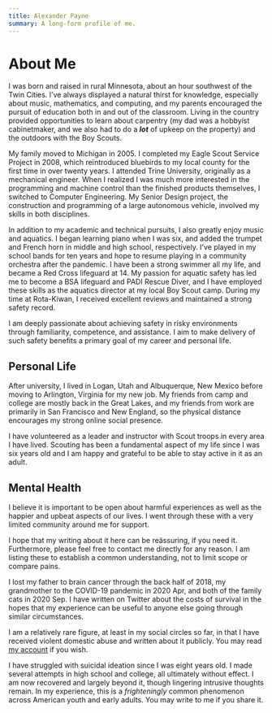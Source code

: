 ```yaml
---
title: Alexander Payne
summary: A long-form profile of me.
---
```


# About Me

I was born and raised in rural Minnesota, about an hour southwest of the Twin
Cities. I’ve always displayed a natural thirst for knowledge, especially about
music, mathematics, and computing, and my parents encouraged the pursuit of
education both in and out of the classroom. Living in the country provided
opportunities to learn about carpentry (my dad was a hobbyist cabinetmaker, and
we also had to do a ***lot*** of upkeep on the property) and the outdoors with
the Boy Scouts.

My family moved to Michigan in 2005. I completed my Eagle Scout Service Project
in 2008, which reïntroduced bluebirds to my local county for the first time in
over twenty years. I attended Trine University, originally as a mechanical
engineer. When I realized I was much more interested in the programming and
machine control than the finished products themselves, I switched to Computer
Engineering. My Senior Design project, the construction and programming of a
large autonomous vehicle, involved my skills in both disciplines.

In addition to my academic and technical pursuits, I also greatly enjoy music
and aquatics. I began learning piano when I was six, and added the trumpet and
French horn in middle and high school, respectively. I’ve played in my school
bands for ten years and hope to resume playing in a community orchestra after
the pandemic. I have been a strong swimmer all my life, and became a Red Cross
lifeguard at 14. My passion for aquatic safety has led me to become a BSA
lifeguard and PADI Rescue Diver, and I have employed these skills as the
aquatics director at my local Boy Scout camp. During my time at Rota-Kiwan, I
received excellent reviews and maintained a strong safety record.

I am deeply passionate about achieving safety in risky environments through
familiarity, competence, and assistance. I aim to make delivery of such safety
benefits a primary goal of my career and personal life.

## Personal Life

After university, I lived in Logan, Utah and Albuquerque, New Mexico before
moving to Arlington, Virginia for my new job. My friends from camp and college
are mostly back in the Great Lakes, and my friends from work are primarily in
San Francisco and New England, so the physical distance encourages my strong
online social presence.

I have volunteered as a leader and instructor with Scout troops in every area
I have lived. Scouting has been a fundamental aspect of my life since I was six
years old and I am happy and grateful to be able to stay active in it as an
adult.

## Mental Health

I believe it is important to be open about harmful experiences as well as the
happier and upbeat aspects of our lives. I went through these with a very
limited community around me for support.

I hope that my writing about it here can be reässuring, if you need it.
Furthermore, please feel free to contact me directly for any reason. I am
listing these to establish a common understanding, not to limit scope or compare
pains.

I lost my father to brain cancer through the back half of 2018, my grandmother
to the COVID-19 pandemic in 2020 Apr, and both of the family cats in 2020 Sep.
I have written on Twitter about the costs of survival in the hopes that my
experience can be useful to anyone else going through similar circumstances.

I am a relatively rare figure, at least in my social circles so far, in that I
have received violent domestic abuse and written about it publicly. You may read
[my account][dv] if you wish.

I have struggled with suicidal ideation since I was eight years old. I made
several attempts in high school and college, all ultimately without effect. I am
now recovered and largely beyond it, though lingering intrusive thoughts remain.
In my experience, this is a *frighteningly* common phenomenon across American
youth and early adults. You may write to me if you share it.

[dv]: ./blog/misc/dv
